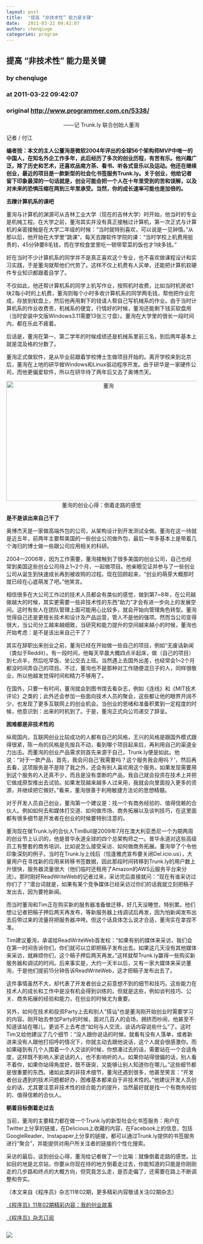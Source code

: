 ```yaml
---
layout: post
title:  "提高 “非技术性” 能力是关键"
date:   2011-03-22 09:42:07
author: chenqiuge
categories: program
---
```


## 提高 “非技术性” 能力是关键
### by chenqiuge
### at 2011-03-22 09:42:07
### original <http://www.programmer.com.cn/5338/>

<p style="text-align:center">——记 Trunk.ly 联合创始人董洵</p>
<p>记者 / 付江</p>
<p><strong>编者按：本文的主人公董洵是微软2004年评出的全球56个架构师MVP中唯一的中国人，在知名外企工作多年，此后经历了多次的创业历程，有苦有乐。他兴趣广泛，除了历史和艺术，还喜欢品南方茶、看书、听各式音乐以及运动。他还在继续创业，最近的项目是一款新型的社会化书签服务Trunk.ly。关于创业，他给记者留下印象最深的一句话就是，创业可能会把一个人在十年里受到的苦和误解，以及对未来的恐惧压缩在两到三年里承受。当然，你的成长速率可能也是加倍的。</strong></p>
<p><strong>去蹭计算机系的课吧</strong></p>
<p>董洵与计算机的渊源可从吉林工业大学（现在的吉林大学）时开始，他当时的专业是机械工程。在大学之前，董洵其实并没有真正接触过计算机，第一次正式与计算机的亲密接触是在大学二年级的时候：“当时就特别喜欢，可以说是一见钟情。”从那以后，他开始在大学里“跳课”，每天去蹭软件学院的课：“当时学校上机费用挺贵的，45分钟要8毛钱，而在学校食堂里吃一顿带荤菜的饭也才1块多钱。”</p>
<p>好在当时不少计算机系的同学并不是真正喜欢这个专业，也不喜欢做课程设计和实习实践，于是董洵就帮他们代劳了。这样不仅上机费有人买单，还能把计算机软硬件专业知识都跟着自学了。</p>
<p>不仅如此，他还帮计算机系的同学上机写作业，按照机时收费，比如当时机房收1块2每小时的上机费，董洵则每个小时多收计算机系的同学两毛钱，帮他把作业完成，存放到软盘上，然后他再用剩下的钱请人帮自己写机械系的作业。由于当时计算机系的作业收费贵，机械系的便宜，行情好的时候，董洵还能剩下钱买软盘用（当时安装中文版Windows3.11需要13张三寸盘）。董洵在大学里的很长一段时间内，都在乐此不疲着。</p>
<p>后话是，董洵在第一、第二学年的时候成绩还是机械系里前三名，到后两年基本上就是混及格的分数了。</p>
<p>董洵正式做软件，是从毕业前跟着学校博士生做项目开始的。离开学校来到北京后，董洵在上地的研华做Windows和Linux驱动程序开发。由于研华是一家硬件公司，而他更偏爱软件，所以在研华待了两年后又去了奥博杰天。<span></span></p>
<p style="text-align:center"><a href="http://www.programmer.com.cn/wp-content/uploads/2011/03/%E8%91%A3%E6%B4%B5.JPG"><img title="董洵" src="http://www.programmer.com.cn/wp-content/uploads/2011/03/%E8%91%A3%E6%B4%B5.JPG" alt="董洵" width="525" height="317"></a>董洵的创业心得：倒着走路的感觉</p>
<p><strong>是不是该出来自己干了</strong></p>
<p>奥博杰天是一家做高端外包的公司，从架构设计到开发测试全做。董洵在这一待就是近五年，前两年主要帮美国的一些创业公司做外包，最后一年多基本上是带着几个海归的博士做一些跟公司应用相关的科研。</p>
<p>2004—2006年，因为工作需要，董洵接触到了很多美国的创业公司，自己也经常到美国这些创业公司待上1~2个月，一起做项目。他亲眼见证并参与了一些创业公司从诞生到快速成长再到被收购的过程。现在回顾起来，“创业的萌芽大概那时就已经在心底萌发了吧。”他笑言。</p>
<p>相信很多在大公司工作过的技术人员都会有类似的感觉，做到第7~8年，在公司越做越大的时候，其实更需要一些非技术性的东西“助力”才会有进一步向上的发展空间。这时有些人在团队管理上面可能用心比较多，就会开始向管理角色转型。董洵觉得自己还是更擅长技术和设计及产品运营，管人不是他的强项。然而当公司变得很大，当公司分工越来越细致，当研究和能力提升的空间越来越小的时候，董洵也开始考虑：是不是该出来自己干了？</p>
<p>其实在辞职出来创业之前，董洵已经在开始做一些自己的项目，例如“无废话新闻（类似于Reddit）。有一段时间，他每天早晨大概四点半起床，做（自己的项目）到七点半，然后吃早饭、坐公交去上班。当然遇上去国外出差，也经常会1~2个月都没时间弄自己的项目。不过，董洵也不是那种对工作随便混日子的人，同样很敬业，所以他越发觉得时间和精力不够用了。</p>
<p>在国外，只要一有时间，董洵就会到图书馆去看杂志，例如《连线》和《MIT技术评论》之类的；此外还会参加一些面向技术人员的聚会，这些都让他的眼界开阔不少，也发现了更多互联网上的创业机会。当创业的思绪和准备积累到一定程度的时候，他意识到：出来的时机到了。于是，董洵正式向公司递交了辞呈。</p>
<p><strong>困难都是非技术性的</strong></p>
<p>纵观国内，互联网创业比较成功的人都有自己的风格，王兴的风格是跟国外模式跟得很紧，陈一舟的风格是先按兵不动，看到哪个项目起来后，再利用自己的渠道全力出击。而董洵的创业产品需求则首先来源于自己，Trunk.ly便是如此。他说：“对于一款产品，首先，我会问自己‘我需要吗？这个服务我会用吗？’，然后再去看，这项服务是不是除了我之外，还会有别人喜欢用这个服务。如果发现需要用到这个服务的人还真不少，而且是没有垄断的产品，我自己就会投资在技术上并把它做成原型推出去试验。如果发现越来越多人过来用，我就会向里面投入更多的资源，并继续把它做好。”看来，董洵很善于利用敏捷方法论的思想精髓。</p>
<p>对于开发人员自己创业，董洵第一个建议是：找一个有商务经验的、值得信赖的合伙人。例如如何去和媒体打交道、如何做市场、商务拓展以及谈判技巧，在这里面都有很多细节是开发者在创业的时候要特别注意的。</p>
<p>董洵现在做Trunk.ly的合伙人TimBull是2009年7月在澳大利亚悉尼一个为期两周的创业节上认识的，他是普华永道全球的四个总架构师之一。普华永道对这些高级员工有整套的商务培训，比如说怎么接受采访、如何做商务拓展。董洵举了个令他印象深刻的例子。当时在Trunk.ly上线后（恰逢雅虎宣布要关闭Del.icio.us），大量用户在寻找新的应用来转移书签数据，因此那段时间转移到Trunk.ly的用户数上升很快，服务器流量很大（他们临时还租用了Amazon的AWS云服务平台来分流）。那时刚好ReadWriteWeb的记者过来，采访完后直接就问：“现在有谁采访过你们了？”潜台词就是，如果有某个竞争媒体已经采访过你们的话我就立刻把稿子发出去，因为要抢新闻。</p>
<p>而当时董洵和Tim正在购买新的服务器准备做迁移，好几天没睡觉，特别累。他们想让记者把稿子押后两天再发布，等新服务器上线调试后再发，因为怕新闻发布出去后带过来的流量将把服务器冲垮。但这个话具体怎么说才合适，董洵实在拿捏不准。</p>
<p>Tim建议董洵，承诺给ReadWriteWeb首发权：“如果有别的媒体来采访，我们会在第一时间告诉你们，你们就可以立即把稿子发布出去。如果这几天没有其他媒体来采访，就麻烦你们，这个稿子押后两天再发。”这样就帮Trunk.ly赢得一些购买新服务器和调试的时间。后来事实是，大约一天半以后，又有一家大媒体来采访董洵，于是他们提前15分钟告诉ReadWriteWeb，这才把稿子发布出去了。</p>
<p>这件事情虽然不大，却代表了开发者创业之前意想不到的细节和技巧。这些能力在技术人的成长和工作中是没有机会得到训练的。但就是这些，例如谈判技巧、公关、商务拓展的经验和能力，在创业的时候尤为重要。</p>
<p>另外，如何在技术和投资Party上去和别人“搭讪”也是董洵刚开始创业时需要学习的内容。刚开始去参加Party的时候，面对几百人的会场，拥挤而吵闹，他甚至不知道该站在哪儿，更谈不上去考虑“如何与人交流，谈话内容说些什么”了。这时Tim又给他建议了几个细节：“没人跟你说话的时候，就看有没有人落单，或者新进来没有人跟他打招呼的情况下，你就主动去跟他说话，这个人就会很感激你。而如果碰到有几个人围着一个人交谈的时候，你想凑过去的话，需要站在一个合适角度，这样既不影响人家说话的人，也不影响听的人。如果你站得很偏的话，别人看不着你，如果你站得角度好，既不唐突，又能够让别人知道你在哪儿。”这些细节都是很重要的东西。诸如此类的非技术细节，董洵还遇到很多，他甚至笑言：“开发者创业遇到的技术问题都好办，困难基本都来自于非技术性的。”他建议开发人员创业的话，尤其要注意非技术性的综合能力的提升，当然最好就是找一个有商务经验的、值得信赖的合伙人。</p>
<p><strong>朝着目标倒着走过去</strong></p>
<p>当前，董洵的主要精力都在做一个Trunk.ly的新型社会化书签服务：用户在Twitter上分享的链接，在Delicious上收藏的内容，在Facebook上的信息，包括GoogleReader、Instapaper上分享的链接，都可以通过Trunk.ly提供的书签服务进行“聚合”，并能提供对用户所关注者的链接的个性化搜索。</p>
<p>采访的最后，谈到创业心得，董洵给记者做了一个比喻：就像倒着走路的感觉。比如目的地是北京站，你要从你现在待的地方倒着走过去，你能知道的只能是你刚刚走的几步路和终点的大概方向，但究竟怎么走，是否走偏了，还需要在路上不断调整和夯实。</p>
<p>（本文来自《程序员》杂志11年02期，更多精彩内容敬请关注02期杂志）</p>
<p><a href="http://programmer.csdn.net/4758/">《程序员》11年02期精彩内容：我的创业故事</a></p>
<p><a href="http://dingyue.programmer.com.cn/">《程序员》杂志订阅</a></p><img src="http://www1.feedsky.com/t1/488911157/programmer/feedsky/s.gif?r=http://www.programmer.com.cn/5338/" border="0" height="0" width="0"><p><a href="http://www1.feedsky.com/r/l/feedsky/programmer/488911157/art01.html"><img border="0" ismap src="http://www1.feedsky.com/r/i/feedsky/programmer/488911157/art01.gif"></a></p>